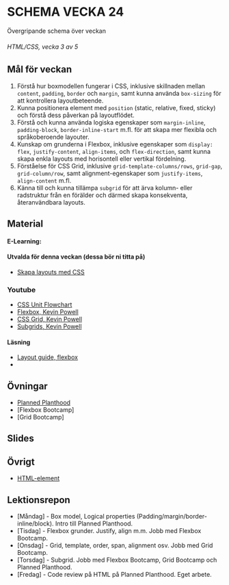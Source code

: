 # SCHEMA VECKA 24
Övergripande schema över veckan

###### HTML/CSS, vecka 3 av 5

## Mål för veckan
1. Förstå hur boxmodellen fungerar i CSS, inklusive skillnaden mellan `content`, `padding`, `border` och `margin`, samt kunna använda `box-sizing` för att kontrollera layoutbeteende.  
2. Kunna positionera element med `position` (static, relative, fixed, sticky) och förstå dess påverkan på layoutflödet.  
3. Förstå och kunna använda logiska egenskaper som `margin-inline`, `padding-block`, `border-inline-start` m.fl. för att skapa mer flexibla och språkoberoende layouter.  
4. Kunskap om grunderna i Flexbox, inklusive egenskaper som `display: flex`, `justify-content`, `align-items`, och `flex-direction`, samt kunna skapa enkla layouts med horisontell eller vertikal fördelning.  
5. Förståelse för CSS Grid, inklusive `grid-template-columns/rows`, `grid-gap`, `grid-column/row`, samt alignment-egenskaper som `justify-items`, `align-content` m.fl.  
6. Känna till och kunna tillämpa `subgrid` för att ärva kolumn- eller radstruktur från en förälder och därmed skapa konsekventa, återanvändbara layouts.


## Material
#### E-Learning:

#### Utvalda för denna veckan (dessa bör ni titta på)
* [Skapa layouts med CSS](https://app.pluralsight.com/ilx/video-courses/clips/06125ef3-cc36-4490-a93d-e7147305a13b)

### Youtube
* [CSS Unit Flowchart](https://www.youtube.com/watch?v=Utc_uhvTluk)
* [Flexbox, Kevin Powell](https://www.youtube.com/watch?v=u044iM9xsWU)
* [CSS Grid, Kevin Powell](https://www.youtube.com/watch?v=rg7Fvvl3taU)
* [Subgrids, Kevin Powell](https://www.youtube.com/watch?v=IIQa9f0REtM)

#### Läsning
* [Layout guide, flexbox](https://css-tricks.com/snippets/css/a-guide-to-flexbox/)
* 

## Övningar
* [Planned Planthood](https://github.com/Robert-Lexicon/Uppgift-PlannedPlanthood/blob/main/README.md)
* [Flexbox Bootcamp]
* [Grid Bootcamp]

## Slides

## Övrigt
* [HTML-element](https://github.com/Lexicon-frontend-2025/html-cheatsheet)

## Lektionsrepon
* [Måndag] - Box model, Logical properties (Padding/margin/border-inline/block). Intro till Planned Planthood. 
* [Tisdag] - Flexbox grunder. Justify, align m.m. Jobb med Flexbox Bootcamp.
* [Onsdag] - Grid, template, order, span, alignment osv. Jobb med Grid Bootcamp.
* [Torsdag] - Subgrid. Jobb med Flexbox Bootcamp, Grid Bootcamp och Planned Planthood.
* [Fredag] - Code review på HTML på Planned Planthood. Eget arbete.
